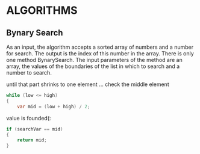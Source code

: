 # ALGORITHMS

## **Bynary Search**

As an input, the algorithm accepts a sorted array of numbers and a number for search. The output is the index of this number in the array.
There is only one method BynarySearch. The input parameters of the method are an array, the values of the boundaries of the list in which to search and a number to search.

until that part shrinks to one element ... 
check the middle element
```c#
while (low <= high)
{
    var mid = (low + high) / 2;
```

value is founded(:
```c#
if (searchVar == mid)
{
    return mid;
}
```
